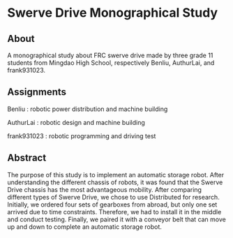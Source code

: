 # Swerve Drive Monographical Study

## About
A monographical study about FRC swerve drive made by three grade 11 students from Mingdao High School, respectively Benliu, AuthurLai, and frank931023.

## Assignments
Benliu : robotic power distribution and machine building

AuthurLai : robotic design and machine building

frank931023 : robotic programming and driving test

## Abstract

The purpose of this study is to implement an automatic storage robot. After understanding the different chassis of robots, it was found that the Swerve Drive chassis has the most advantageous mobility. After comparing different types of Swerve Drive, we chose to use Distributed for research. Initially, we ordered four sets of gearboxes from abroad, but only one set arrived due to time constraints. Therefore, we had to install it in the middle and conduct testing. Finally, we paired it with a conveyor belt that can move up and down to complete an automatic storage robot.
